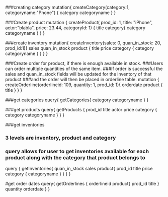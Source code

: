 ###creating category
mutation{
  createCategory(category:1, categoryname:"Phone") {
    category
    categoryname
  }
}


###Create product
mutation {
  createProduct(
    prod_id: 1,
    title: "iPhone",
    actor:"blabla",
    price: 23.44,
    categoryId: 1) {
    title
    category{
      category
      categoryname
    }
  }
}


###create inventory
mutation{
  createInventory(sales: 0, quan_in_stock: 20, prod_id:1){
    sales
    quan_in_stock
    product {
      title
      price
      category {
        category
        categoryname
      }
    }
  }
}

###Create order for product, if there is enough available in stock.
###Users can order multiple quantities of the same item.
###If order is successful the sales and quan_in_stock fields will be updated for the inventory of that product
###and the order will then be placed in orderline table.
mutation {
  createOrderline(orderlineid: 109, quantity: 1, prod_id: 1){
    orderdate
    product {
      title
    }
  }
}



###get categories
query{
  getCategories{
    category
    categoryname
  }
}

###get products
query{
  getProducts {
    prod_id
    title
    actor
    price
    category {
      category
      categoryname
    }
  }
}

###get inventories
### 3 levels are inventory, product and category
### query allows for user to get inventories available for each product along with the category that product belongs to
query {
  getInventories{
    quan_in_stock
    sales
    product{
      prod_id
      title
      price
      category {
        categoryname
      }
    }
  }
}

#get order dates
query{
  getOrderlines {
    orderlineid
    product{
      prod_id
      title
    }
    quantity
    orderdate
  }
}